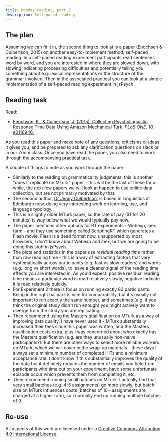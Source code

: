 ```yaml
---
title: Monday reading, part 2
description: Self-paced reading
---
```


## The plan

Assuming we can fit it in, the second thing to look at is a paper (Enochsen & Culbertson, 2015) on another easy-to-implement method, self-paced reading. In a self-paced reading experiment participants read sentences word by word, and you are interested in where they are slowed down, with slowing indicating processing difficulties and potentially telling you something about e.g. lexical representations or the structure of the grammar involved. Then in the associated practical you can look at a simple implementation of a self-paced reading experiment in jsPsych.


## Reading task

Read:
- [Enochson, K., & Culbertson, J. (2015). Collecting Psycholinguistic Response Time Data Using Amazon Mechanical Turk.
*PLoS ONE, 10,* e0116946.](https://doi.org/10.1371/journal.pone.0116946)

As you read this paper and make note of any questions, criticisms or ideas it gives you, and be prepared to ask any clarification questions on slack or in our Zoom class. Once you have read the paper, you also need to work through [the accompanying practical task](oels_practical_monday_part2.md).

A couple of things to note as you work through the paper:
- Similarly to the reading on grammaticality judgments, this is another "does it replicate on MTurk” paper - this will be the last of these for a while, the next few papers we will look at happen to use online data collection, but are not primarily motivated by that.
- The second author, [Dr Jenny Culbertson](https://jennifer-culbertson.github.io), is based in Linguistics at Edinburgh now, doing very interesting work on learning, use, and language typology.
- This is a slightly older MTurk paper, so the rate of pay ($1 for 20 minutes) is way below what we would typically pay now.
- The paper mentions other options for RT experiments - Webexp, ibex farm - and they use something called ScriptingRT which generates a Flash movie. Flash is a dead format now, unsupported by most browsers, I don't know about Webexp and ibex, but we are going to be doing this stuff in jsPsych.
- The plots and statistics in the paper use *residual reading time* rather than raw reading time - this is a way of extracting factors that vary systematically across participants (e.g. fast vs slow readers) and words (e.g. long vs short words), to leave a cleaner signal of the reading time effects you are interested in. As you'd expect, positive residual reading time means a particular word is read relatively slowly, negative indicate it is read relatively quickly.  
- For Experiment 2 there is focus on running exactly 82 participants. Being in the right ballpark is nice for comparability, but it's usually not important to run exactly the same number, and sometimes (e.g. if you think the original study didn't run enough) you might actively want to diverge from the study you are replicating.
- They recommend using the Masters qualification on MTurk as a way of improving data quality. I have never used it - MTurk substantially increased their fees since this paper was written, and the Masters qualification costs extra, plus I was concerned about who exactly has the Masters qualification (e.g. are they unusually non-naive participants?). But there are other ways to select more reliable workers on MTurk, which we will cover in the wrap-up materials - these days I always set a minimum number of completed HITs and a minimum acceptance rate. I don't know if this substantially improves the quality of the data but it definitely reduces the number of emails you field from participants who time out on your experiment, have some unfortunate episode occur which prevents them from completing it, etc.
- They recommend running small batches on MTurk. I actually find that very small batches (e.g. 4-5 assignments) go more slowly, but batch size on MTurk influences costs (batches of 10+ assignments are charged at a higher rate), so I normally end up running multiple batches of 9.

## Re-use

All aspects of this work are licensed under a [Creative Commons Attribution 4.0 International License](http://creativecommons.org/licenses/by/4.0/).
